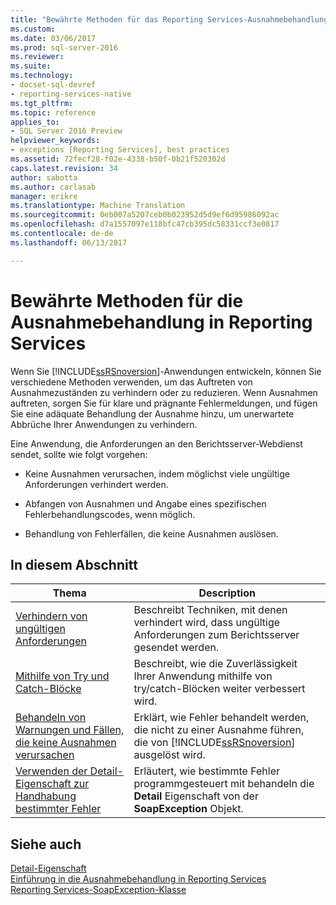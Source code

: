 ```yaml
---
title: "Bewährte Methoden für das Reporting Services-Ausnahmebehandlung | Microsoft Docs"
ms.custom: 
ms.date: 03/06/2017
ms.prod: sql-server-2016
ms.reviewer: 
ms.suite: 
ms.technology:
- docset-sql-devref
- reporting-services-native
ms.tgt_pltfrm: 
ms.topic: reference
applies_to:
- SQL Server 2016 Preview
helpviewer_keywords:
- exceptions [Reporting Services], best practices
ms.assetid: 72fecf28-f02e-4338-b50f-0b21f520302d
caps.latest.revision: 34
author: sabotta
ms.author: carlasab
manager: erikre
ms.translationtype: Machine Translation
ms.sourcegitcommit: 0eb007a5207ceb0b023952d5d9ef6d95986092ac
ms.openlocfilehash: d7a1557097e118bfc47cb395dc58331ccf3e0817
ms.contentlocale: de-de
ms.lasthandoff: 06/13/2017

---
```

# <a name="best-practices-for-reporting-services-exception-handling"></a>Bewährte Methoden für die Ausnahmebehandlung in Reporting Services
  Wenn Sie [!INCLUDE[ssRSnoversion](../../../includes/ssrsnoversion-md.md)]-Anwendungen entwickeln, können Sie verschiedene Methoden verwenden, um das Auftreten von Ausnahmezuständen zu verhindern oder zu reduzieren. Wenn Ausnahmen auftreten, sorgen Sie für klare und prägnante Fehlermeldungen, und fügen Sie eine adäquate Behandlung der Ausnahme hinzu, um unerwartete Abbrüche Ihrer Anwendungen zu verhindern.  
  
 Eine Anwendung, die Anforderungen an den Berichtsserver-Webdienst sendet, sollte wie folgt vorgehen:  
  
-   Keine Ausnahmen verursachen, indem möglichst viele ungültige Anforderungen verhindert werden.  
  
-   Abfangen von Ausnahmen und Angabe eines spezifischen Fehlerbehandlungscodes, wenn möglich.  
  
-   Behandlung von Fehlerfällen, die keine Ausnahmen auslösen.  
  
## <a name="in-this-section"></a>In diesem Abschnitt  
  
|Thema|Description|  
|-----------|-----------------|  
|[Verhindern von ungültigen Anforderungen](../../../reporting-services/report-server-web-service-net-framework-exception-handling/best-practices/preventing-invalid-requests.md)|Beschreibt Techniken, mit denen verhindert wird, dass ungültige Anforderungen zum Berichtsserver gesendet werden.|  
|[Mithilfe von Try und Catch-Blöcke](../../../reporting-services/report-server-web-service-net-framework-exception-handling/best-practices/using-try-and-catch-blocks.md)|Beschreibt, wie die Zuverlässigkeit Ihrer Anwendung mithilfe von try/catch-Blöcken weiter verbessert wird.|  
|[Behandeln von Warnungen und Fällen, die keine Ausnahmen verursachen](../../../reporting-services/report-server-web-service-net-framework-exception-handling/best-practices/handling-warnings-and-cases-that-do-not-cause-exceptions.md)|Erklärt, wie Fehler behandelt werden, die nicht zu einer Ausnahme führen, die von [!INCLUDE[ssRSnoversion](../../../includes/ssrsnoversion-md.md)] ausgelöst wird.|  
|[Verwenden der Detail-Eigenschaft zur Handhabung bestimmter Fehler](../../../reporting-services/report-server-web-service-net-framework-exception-handling/best-practices/using-the-detail-property-to-handle-specific-errors.md)|Erläutert, wie bestimmte Fehler programmgesteuert mit behandeln die **Detail** Eigenschaft von der **SoapException** Objekt.|  
  
## <a name="see-also"></a>Siehe auch  
 [Detail-Eigenschaft](../../../reporting-services/report-server-web-service-net-framework-exception-handling/soapexception-class/detail-property.md)   
 [Einführung in die Ausnahmebehandlung in Reporting Services](../../../reporting-services/report-server-web-service-net-framework-exception-handling/introducing-exception-handling-in-reporting-services.md)   
 [Reporting Services-SoapException-Klasse](../../../reporting-services/report-server-web-service-net-framework-exception-handling/soapexception-class/reporting-services-soapexception-class.md)  
  
  
